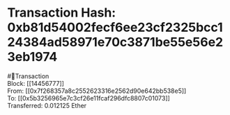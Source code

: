 
Transaction Hash: 0xb81d54002fecf6ee23cf2325bcc124384ad58971e70c3871be55e56e23eb1974
====================================================================================
  
#💸Transaction  
Block: [[14456777]]  
From: [[0x7f268357a8c2552623316e2562d90e642bb538e5]]  
To: [[0x5b3256965e7c3cf26e11fcaf296dfc8807c01073]]  
Transferred: 0.012125 Ether